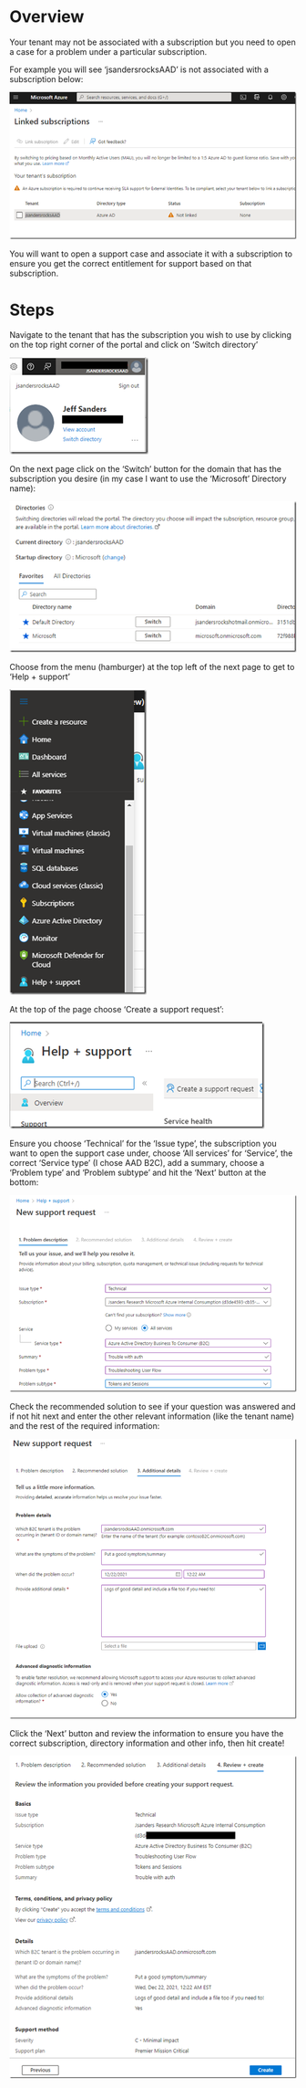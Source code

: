 # Overview

Your tenant may not be associated with a subscription but you need to open a case for a problem under a particular subscription.  

For example you will see ‘jsandersrocksAAD’ is not associated with a subscription below:

![Subcripton example](/assets/2021-12-27/images/image_thumb.png)

You will want to open a support case and associate it with a subscription to ensure you get the correct entitlement for support based on that subscription.

# Steps

Navigate to the tenant that has the subscription you wish to use by clicking on the top right corner of the portal and click on ‘Switch directory’

![Switch directory](/assets/2021-12-27/images/image_thumb-1.png)

On the next page click on the ‘Switch’ button for the domain that has the subscription you desire (in my case I want to use the ‘Microsoft’ Directory name):

![Directories](/assets/2021-12-27/images/image_thumb-2.png)

Choose from the menu (hamburger) at the top left of the next page to get to ‘Help + support’

![Menu](/assets/2021-12-27/images/image_thumb-3.png)

At the top of the page choose ‘Create a support request’:

![Support Request](/assets/2021-12-27/images/image_thumb-4.png)

Ensure you choose ‘Technical’ for the  ‘Issue type’, the subscription you want to open the support case under, choose ‘All services’ for ‘Service’, the correct ‘Service type’ (I chose AAD B2C), add a summary, choose a ‘Problem type’ and ‘Problem subtype’ and hit the ‘Next’ button at the bottom:

![Support information](/assets/2021-12-27/images/image_thumb-5.png)

Check the recommended solution to see if your question was answered and if not hit next and enter the other relevant information (like the tenant name) and the rest of the required information:

![Additional support information](/assets/2021-12-27/images/image_thumb-6.png)

Click the ‘Next’ button and review the information to ensure you have the correct subscription, directory information and other info, then hit create!

![Review support information and submit](/assets/2021-12-27/images/image_thumb-8.png)